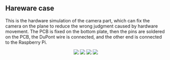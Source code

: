 ## Hareware case
This is the hardware simulation of the camera part, which can fix the camera on the plane to reduce the wrong judgment caused by hardware movement.
The PCB is fixed on the bottom plate, then the pins are soldered on the PCB, the DuPont wire is connected, and the other end is connected to the Raspberry Pi.
<p align="center">
<img src="https://user-images.githubusercontent.com/54718648/164107357-1bc11339-cc58-4481-88b8-d80f29a303cb.jpg" scale='0.1'>
<img src="https://user-images.githubusercontent.com/54718648/164107364-69cb33ae-8c43-4910-956b-27ead3b53d8c.jpg" scale='0.1'>
<img src="https://user-images.githubusercontent.com/54718648/164107368-0efa5dfb-6271-4afb-ad1c-235c0d306333.jpg" scale='0.1'>
<img src="https://user-images.githubusercontent.com/54718648/164107370-da0e841a-b7b1-4075-9e09-3157d4803bec.jpg" scale='0.1'>

